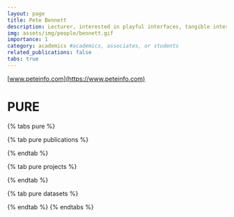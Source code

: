```yaml
---
layout: page
title: Pete Bennett
description: Lecturer, interested in playful interfaces, tangible interaction and generative music.
img: assets/img/people/bennett.gif
importance: 1
category: academics #academics, associates, or students
related_publications: false
tabs: true
---
```


[www.peteinfo.com](https://www.peteinfo.com)

# PURE

{% tabs pure %}

{% tab pure publications %}

<script src="//rss.bloople.net/?url=https%3A%2F%2Fresearch-information.bris.ac.uk%2Fen%2Fpersons%2Fpeter-d-bennett%2Fpublications%2F%3Fformat%3Drss&detail=-1&showtitle=false&type=js"></script>

{% endtab %}

{% tab pure projects %}

<script src="https://embeds.rss2html.net/embed.js?url=https%3A%2F%2Fresearch-information.bris.ac.uk%2Fen%2Fpersons%2Fpeter-d-bennett%2Fprojects%2F%3Fformat%3Drss&amp;embed_default_styles=0&amp;embed_render_copy_link=0&amp;embed_render_title=0&amp;feed_render_image=0&amp;feed_render_description=0&amp;item_render_title=0&amp;item_prefer_summary=1&amp;item_render_published=0"></script>

{% endtab %}

{% tab pure datasets %}

<script src="//rss.bloople.net/?url=https%3A%2F%2Fresearch-information.bris.ac.uk%2Fen%2Fpersons%2Fpeter-d-bennett%2Fdatasets%2F%3Fformat%3Drss&detail=-1&showtitle=false&type=js"></script>

{% endtab %}
{% endtabs %}
